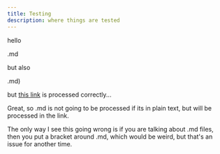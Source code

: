 ```yaml
---
title: Testing
description: where things are tested
---
```


hello

.md

but also

.md)

but [this link](index.md) is processed correctly...

Great, so .md is not going to be processed if its in plain text, but will be processed in the link.

The only way I see this going wrong is if you are talking about .md files, then you put a bracket around .md, which would be weird, but that's an issue for another time.
